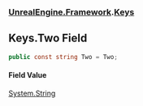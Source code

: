 ### [UnrealEngine.Framework](UnrealEngine_Framework.md 'UnrealEngine.Framework').[Keys](Keys.md 'UnrealEngine.Framework.Keys')
## Keys.Two Field
```csharp
public const string Two = Two;
```
#### Field Value
[System.String](https://docs.microsoft.com/en-us/dotnet/api/System.String 'System.String')
